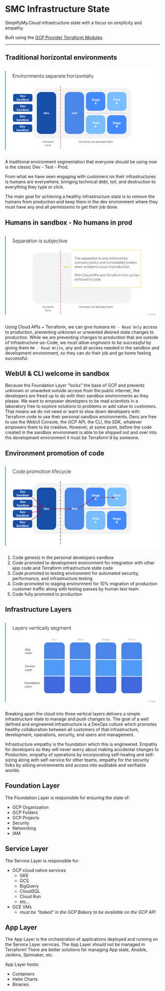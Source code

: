 # SMC Infrastructure State

SimplifyMy.Cloud infrastructure state with a focus on simplicity and empathy.

Built using the [GCP Provider Terraform Modules](https://registry.terraform.io/providers/hashicorp/google/latest/docs)

---

## Traditional horizontal environments

![Horizontal Environment Segmentation](horizontal_environments.png)

A traditional environment segmentation that everyone should be using now is the classic Dev - Test - Prod.

From what we have seen engaging with customers on their infrastructures is humans are everywhere, bringing technical debt, toil, and destruction to everything they type or click.

The main goal for achieving a healthy infrastructure state is to remove the humans from production and keep them in the dev environment where they must have any and all permissions to get their job done.

## Humans in sandbox - No humans in prod

![RBAC humans out of prod](rbac_humans_out_of_prod.png)

Using Cloud APIs + Terraform, we can give humans `RO - Read Only` access to production, preventing unknown or unwanted desired state changes to production.  While we are preventing changes to production that are outside of Infrastructure-as-Code, we _must allow engineers to be successful_ by giving them `RW - Read Write`, any and all access needed in the sandbox and development environment, so they can do their job and go home feeling successful.

## WebUI & CLI welcome in sandbox

Because the Foundation Layer "locks" the base of GCP and prevents unknown or unwanted outside access from the public internet, the developers are freed up to do with their sandbox environments as they please.  We want to empower developers to be mad scientists in a laboratory free to explore solutions to problems or add value to customers.  That means we do not need or want to slow down developers with Terraform code to use their personal sandbox environments.  Devs are free to use the WebUI Console, the GCP API, the CLI, the SDK, whatever empowers them to be creative.  However, at some point, before the code created in the sandbox environment is able to be shipped out and over into the development environment it must be Terraform'd by someone.  

## Environment promotion of code

![Code promotion lifecycle](code_promotion_lifecycle.png)

1. Code genesis in the personal developers sandbox
2. Code promoted to development environment for integration with other app code and Terraform infrastructure state code
3. Code promoted to testing environment for automated security, performance, and infrastructure testing
4. Code promoted to staging environment for 10% migration of production customer traffic along with testing passes by human test team
5. Code fully promoted to production


## Infrastructure Layers

![Vertical infrastructure layers](vertical_infrastructure_layers.png)

Breaking apart the cloud into three vertical layers delivers a simple infrastructure state to manage and push changes to.  The goal of a well defined and engineered infrastructure is a DevOps culture which promotes healthy collaboration between all customers of that infrastructure, development, operations, security, end users and management.  

Infrastructure empathy is the foundation which this is engineered.  Empathy for developers so they will never worry about making accidental changes to Production, empathy of operations by incorporating self-healing and self-sizing along with self-service for other teams, empathy for the security folks by siloing environments and access into auditable and verifiable worlds.

## Foundation Layer

The Foundation Layer is responsible for ensuring the state of:

* GCP Organization
* GCP Folders
* GCP Projects
* Security
* Networking
* IAM


## Service Layer

The Service Layer is responsible for:

* GCP cloud native services
  * GKE
  * GCS
  * BigQuery
  * CloudSQL
  * Cloud Run
  * etc... 
* GCE VMs
  * _must be "baked" in the GCP Bakery to be available on the GCP API_

## App Layer

The App Layer is the orchestration of applications deployed and running on the Service Layer services.  The App Layer _should not be_ managed in Terraform! There are better solutions for managing App state, Ansible, Jenkins, Spinnaker, etc.

App Layer hosts:

* Containers
* Helm Charts
* Binaries
